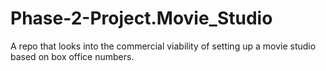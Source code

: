 # Phase-2-Project.Movie_Studio
A repo that looks into the commercial viability of setting up a movie studio based on box office numbers.
